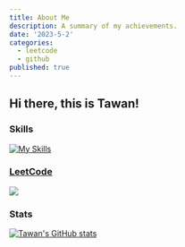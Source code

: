 ```yaml
---
title: About Me
description: A summary of my achievements.
date: '2023-5-2'
categories:
  - leetcode
  - github
published: true
---
```


## Hi there, this is Tawan!

### Skills
[![My Skills](https://skillicons.dev/icons?i=bootstrap,c,cpp,css,express,firebase,gcp,git,github,gitlab,heroku,html,java,js,laravel,materialui,mongodb,mysql,nextjs,nodejs,php,py,react,redux,sqlite,svelte,tailwind,ts,vercel,vscode,vue&theme=light&perline=9)](https://skillicons.dev)

### [LeetCode](https://leetcode.com/tawan21)
![](https://leetcard.jacoblin.cool/tawan21?ext=contest)

### Stats
[![Tawan's GitHub stats](https://github-readme-stats.vercel.app/api?username=tawan21)](https://github.com/anuraghazra/github-readme-stats)